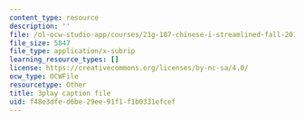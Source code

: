 ```yaml
---
content_type: resource
description: ''
file: /ol-ocw-studio-app/courses/21g-107-chinese-i-streamlined-fall-2014/f48e3dfed6be29ee91f1f1b0331efcef_4afZKY-INNA.srt
file_size: 5847
file_type: application/x-subrip
learning_resource_types: []
license: https://creativecommons.org/licenses/by-nc-sa/4.0/
ocw_type: OCWFile
resourcetype: Other
title: 3play caption file
uid: f48e3dfe-d6be-29ee-91f1-f1b0331efcef
---
```

